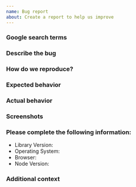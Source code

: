```yaml
---
name: Bug report
about: Create a report to help us improve
---
```


<!--

  We 💛 issues!

  Help us make things better by following this template.

  Please - do not - remove this template.
  Please - do not - skip or remove parts of this template.
  Or your issue may be closed.

-->

### Google search terms

<!-- What Google search terms did you use to try to find a solution? -->

### Describe the bug

<!-- A clear and concise description of what the bug is. -->

### How do we reproduce?

<!--
  Issues without minimal reproductions will be closed! Please provide one by:
  1. Work to isolate the problem and provide the exact steps in this issue, or
  2. Provide a minimal repository link (Read https://git.io/fNzHA for instructions).
     These may take more time to triage than the other options.
-->

### Expected behavior

<!-- A clear and concise description of what you expected to happen. -->

### Actual behavior

<!-- A clear and concise description of what did happen. -->

### Screenshots

<!-- Optional. If applicable, add screenshots to help explain your problem. -->

### Please complete the following information:

- Library Version:
- Operating System:
- Browser:
- Node Version:

### Additional context

<!-- Add any other context about the problem here. -->
